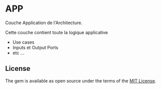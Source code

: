 # APP

Couche Application de l'Architecture.

Cette couche contient toute la logique applicative

- Use cases
- Inputs et Output Ports
- etc ...

## License

The gem is available as open source under the terms of the [MIT License](https://opensource.org/licenses/MIT).
